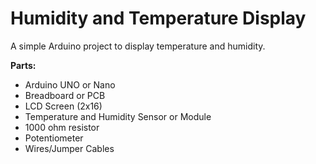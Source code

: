 # Humidity and Temperature Display
A simple Arduino project to display temperature and humidity.

**Parts:**

* Arduino UNO or Nano
* Breadboard or PCB
* LCD Screen (2x16)
* Temperature and Humidity Sensor or Module
* 1000 ohm resistor
* Potentiometer
* Wires/Jumper Cables

